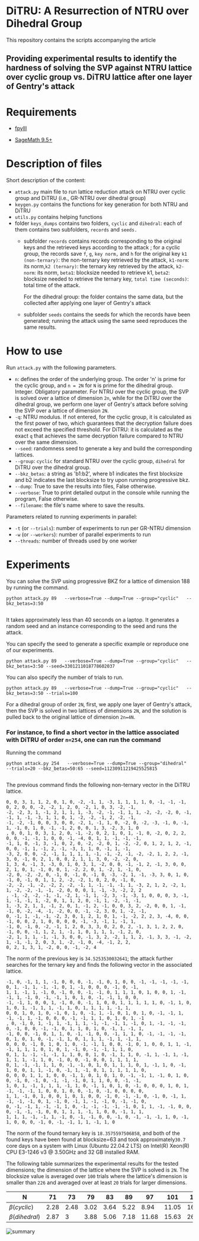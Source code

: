 # DiTRU: A Resurrection of NTRU over Dihedral Group
This repository contains the scripts accompanying the article

## Providing experimental results to identify the hardness of solving the SVP against NTRU lattice over cyclic group vs. DiTRU lattice after one layer of Gentry's attack



# Requirements

* [fpylll](https://github.com/fplll/fpylll)

* [SageMath 9.5+](https://www.sagemath.org/) 


# Description of files
Short description of the content:
* `attack.py` main file to run lattice reduction attack on NTRU over cyclic group and DiTRU (i.e., GR-NTRU over dihedral group)
* `keygen.py` contains the functions for key generation for both NTRU and DiTRU
* `utils.py` contains helping functions
* folder `keys_dumps` contains two folders, `cyclic` and `dihedral`: each of them contains two subfolders, `records` and `seeds.`
  * subfolder `records` contains records corresponding to the original keys and the retrieved keys according to the attack
    ; for a cyclic group, the records save `f`, `g`, `key norm,` and `h` for the original key 
    `k1 (non-ternary)`: the non-ternary key retrieved by the attack, `k1-norm`: its norm,`k2 (ternary)`: the ternary key 
     retrieved by the attack, `k2-norm`: its norm, `beta1`: blocksize needed to retrieve k1, `beta2`: blocksize needed to
     retrieve the ternary key, `total time (seconds)`: total time of the attack.
  
    For the dihedral group: the folder contains the same data, but the collected after applying one layer of Gentry's attack
  * subfolder `seeds` contains the seeds for which the records have been generated; running the attack using the same 
    seed reproduces the same results.
# How to use

Run `attack.py` with the following parameters.

* `n`: defines the order of the underlying group. The order 'n' is prime for the cyclic group, and `n = 2N` for `N` is prime 
for the dihedral group. Integer. Obligatory parameter. For NTRU over the cyclic group, the SVP is solved over a
lattice of dimension `2n`, while for the DiTRU over the dihedral group, we perform one layer of Gentry's attack before 
solving the SVP over a lattice of dimension `2N`.
* `-q`: NTRU modulus. If not entered, for the cyclic group, it is calculated as the first power of two, which guarantees
that the decryption failure does not exceed the specified threshold. For DiTRU: it is calculated as the exact `q`
that achieves the same decryption failure compared to NTRU over the same dimension.
* `--seed`: randomness seed to generate a key and build the corresponding lattices.
* `--group`: `cyclic` for standard NTRU over the cyclic group, `dihedral` for DiTRU over the dihedral group.
* `--bkz_betas`: a string as 'b1:b2', where b1 indicates the first blocksize and b2 indicates the last blocksize
to try upon running progressive bkz.
* `--dump`: True to save the results into files, False otherwise.
* `--verbose`: True to print detailed output in the console while running the program, False otherwise.
* `--filename`: the file's name where to save the results.

Parameters related to running experiments in parallel: 
* `-t` (or `--trials`): number of experiments to run per GR-NTRU dimension 
* `-w` (or `--workers`): number of parallel experiments to run
* `--threads`: number of threads used by one worker


# Experiments

You can solve the SVP using progressive BKZ for a lattice of dimension 188 by running the command.
```
python attack.py 89   --verbose=True --dump=True --group="cyclic"   --bkz_betas=3:50


```

It takes approximately less than 40 seconds on a laptop.
It generates a random seed and an instance corresponding to the seed and runs the attack.

You can specify the seed to generate a specific example or reproduce one of our experiments.


```
python attack.py 89   --verbose=True --dump=True --group="cyclic"   --bkz_betas=3:50 --seed=3301211018778602037
```


You can also specify the number of trials to run.


```
python attack.py 89   --verbose=True --dump=True --group="cyclic"   --bkz_betas=3:50 --trials=100
```

For a dihedral group of order `2N`, first, we apply one layer of Gentry's attack, then the SVP is solved in two lattices 
of dimensions `2N`, and the solution is pulled back to the original lattice of dimension `2n=4N`.


###  For instance, to find a short vector in the lattice associated with DiTRU of order `n=254`, one can run the command


Running the command 
```
python attack.py 254   --verbose=True --dump=True --group="dihedral"  --trials=20 --bkz_betas=50:65 --seed=11230911219425525815
 
```
The previous command finds the following non-ternary vector in the DiTRU lattice.
```
0, 0, 3, 1, 1, 2, 0, 1, 0, -2, -1, 1, -3, 1, 1, 1, 1, 0, -1, -1, -1, 0, 2, 0, 0, -2, -2, 1, 2, 0, -2, 1, 0, 3, -2, -1, 
-2, -2, 3, 1, -1, 2, 1, 1, 1, -3, -2, -1, -1, 1, 1, -2, -2, -2, 0, -1, -1, 1, -1, -3, 1, 1, 0, 1, -2, -2, -1, 2, -2, -1, 
-1, -2, -1, 0, 0, 3, 0, 0, -2, 1, -1, 1, 0, -2, 0, -2, -3, -1, 0, -1, 1, -1, 0, 1, 0, -1, -1, 2, 0, 0, 1, 3, -2, 3, 1, 0
, 0, 0, 1, 0, 3, 1, 2, 0, -1, -2, 0, 2, 1, 0, 1, -1, 0, -2, 0, 2, 2, 0, 0, -1, -1, 1, 0, 0, -1, -4, 0, 1, 1, -1, -1, -1,
-1, 1, 0, -1, 3, -1, 0, 2, 0, -2, -2, 0, 1, -2, -2, 0, 1, 2, 1, 2, -1, 0, 0, -1, 1, -1, 2, -1, -3, 1, 1, 0, -1, 1, -1, 
-3, 2, 0, 0, -2, -1, 1, 1, 1, 1, -1, -1, -2, -1, -2, -2, 1, 2, 2, -1, 3, 0, -1, 0, 2, 1, 0, 0, 2, 1, 1, 3, 0, -2, -2, 0, 
1, 3, 4, -1, 3, -3, 0, 1, 0, 3, 1, -2, 0, 0, -1, -1, 2, -1, 3, 0, 0, 2, 1, 0, 1, -1, 0, 0, 1, -2, 2, 0, 1, -2, 1, -1, 0, 
-2, 0, -2, -2, 0, -1, 0, -1, 0, -1, 0, -3, -2, 1, -1, -3, 3, 0, 1, 0, -1, 0, -1, 0, 1, 1, 2, -2, -2, 1, 0, 2, 0, -1, 0, 
-2, -2, -1, -2, -2, 2, -2, -1, 1, -1, -1, -1, 1, -3, 2, 1, 2, -2, 1, 1, -2, -2, -1, -1, -2, 0, 0, 0, 1, -1, -3, -2, 2, 2
, -1, -2, -2, -1, -1, -2, 1, -1, 1, -2, 3, -1, -3, 1, 0, 0, 0, 3, -1, 1, -1, -1, 1, -2, 0, 1, 1, 2, 0, -1, 1, -2, -1, -1, 
1, -3, 2, 1, 1, -1, 2, 0, 1, -1, 2, -1, 0, 0, 3, 2, -2, 0, 0, 1, -1, -1, 0, -2, -4, -1, -2, 0, 0, -1, -2, 3, 0, 1, -2, -1,
0, -1, 1, -1, -1, -2, 3, 0, 1, 2, 1, 0, 1, -1, -2, 2, 2, 3, -4, 0, 0, -1, 0, 0, 2, 1, 0, 0, 0, 0, -1, -3, -1, 1, -1, 1, 
-1, 0, -1, 0, -2, -1, 1, 2, 0, 3, 3, 0, 2, 0, 2, -1, 3, 1, 2, 2, 0, -1, 0, 0, -1, 1, 2, 1, -1, 1, 0, 1, 1, 1, -1, 2, 0, 
-2, 1, 1, 1, -1, -1, 3, 0, 0, -1, 3, 2, -2, 1, 1, 2, -1, 3, 3, -1, -2, 1, -1, -1, 2, 0, 3, 1, -2, -1, 0, -4, -1, 2, 2, 
0, 2, 1, 3, 1, -2, 0, 0, -1, -2, 4
```
The norm of the previous key is `34.5253530032641`; the attack further searches for the ternary key and finds
the following vector in the associated lattice.

```
-1, 0, -1, 1, 1, -1, 0, 0, 0, -1, -1, 0, 1, 0, 0, -1, -1, -1, -1, -1, 0, 1, -1, 1, -1, -1, 0, 1, -1, 0, 0, 0, -1, 0, -1, 
1, 1, -1, 1, -1, 0, -1, 0, 0, -1, -1, 0, 1, 1, 1, 0, 1, 0, 0, 1, -1, -1, 1, -1, 0, -1, -1, 1, 0, 1, 0, -1, -1, 1, 0, 0, 
-1, -1, 1, 0, 0, 1, -1, 0, 0, -1, 1, 0, 0, 1, 1, 1, 1, 1, 0, -1, 1, 0, 1, 0, 1, -1, 1, 1, -1, 1, 0, 1, 1, 1, 1, -1, 1, 
0, 0, 1, 0, 1, 0, -1, 0, 1, 0, -1, 1, -1, 0, 1, 0, 1, 0, -1, -1, 1, -1, -1, 1, -1, 0, 0, 0, -1, -1, 1, 1, 0, 1, 0, 1, -1
, 0, -1, 0, 1, -1, 1, -1, 1, 1, -1, -1, -1, 1, -1, 0, 1, -1, -1, -1, 0, -1, 0, 0, -1, -1, 0, 1, 1, 0, 1, 0, -1, 1, -1, 1,
-1, 0, 0, -1, 0, 1, 1, 0, -1, -1, 0, 0, -1, 1, 1, 0, -1, -1, -1, -1, 0, 1, 0, 1, 0, -1, -1, 1, 0, 1, 1, 1, -1, 1, -1, 1,
0, 0, 0, -1, 0, 1, 0, 1, 0, -1, -1, 1, 0, 0, -1, 0, 1, 0, 0, 1, 1, -1, -1, 1, 1, 1, 0, 1, 0, 1, -1, 0, -1, -1, 1, 1, 0, 
0, 1, 1, -1, -1, -1, 1, 1, 0, 0, 1, 0, -1, 1, 1, 0, -1, 1, -1, 1, -1, 1, 1, 1, -1, 1, 0, -1, 0, 0, -1, 0, 0, 1, 1, 1, 1,
0, 1, -1, -1, 1, 1, 0, -1, -1, 0, 1, 0, 1, 1, 1, 0, 1, -1, 1, 0, -1, 1, 0, 0, 1, 1, -1, 0, -1, 1, -1, 0, 1, 1, 1, 1, 1, 0, 
0, 0, 0, 1, 1, 1, 0, 0, -1, 1, 0, 1, 0, 1, 0, -1, -1, 1, -1, 0, 1, 0, 0, -1, 0, -1, 0, -1, -1, -1, 0, 1, 1, 0, 0, -1, -1, 
1, 0, 1, -1, 1, 1, 1, -1, 1, 0, -1, 1, 0, 1, 0, -1, 0, 0, 0, 1, 0, 1, -1, -1, -1, 1, 0, 0, 1, 0, 0, -1, 0, -1, 0, 0, 0, 0,
1, 1, -1, 0, 1, 0, 0, 1, 0, 1, 0, 0, -1, 0, -1, -1, 0, -1, 0, -1, 1, -1, -1, -1, 0, 1, -1, 0, -1, 1, -1, -1, 0, -1, -1, 0, 
0, -1, -1, 1, -1, -1, 1, 0, -1, -1, -1, -1, -1, 0, 1, 1, -1, -1, 0, 0, 0, -1, -1, -1, 0, 0, 1, 1, 1, -1, 1, 0, 0, -1, 1, 1,
1, 1, 1, -1, -1, 1, -1, 0, -1, -1, 0, 0, -1, 0, -1, -1, -1, 1, 0, -1, 1, 0, 0, 0, -1, 0, -1, -1, 1, 1, -1, 1, 0
```
The norm of the found ternary key is `18.3575597506858`, and both of the found keys have been found at blocksize=63 and 
took approximately`30.7` core days on a system with Linux (Ubuntu 22.04.2
LTS) on Intel(R) Xeon(R) CPU E3-1246 v3 @ 3.50GHz and 32 GB installed RAM.

The following table summarizes the experimental results for the tested dimensions; the dimension of the lattice where the SVP is solved is `2N`.
The blocksize value is averaged over `100` trials where the lattice's dimension is smaller than `226` and averaged over at least `20` trials for larger dimensions.

  
| N                   | 71 | 73 | 79 | 83 | 89 | 97 | 101 | 107 | 109 | 113 | 127 | 131|
| ------------------  |----|----|----|----|----|----|-----|-----|-----|-----|-----|----|
| $\beta (cyclic)$    |2.28|2.48|3.02|3.64|5.22|8.94|11.05|16.22|18.56|26.68|52.8|57.35|
| $\beta (dihedral)$  |2.87 |3  |3.88|5.06|7.18|11.68|15.63|26.57|34.06|43.95|63.6|_   | 

![summary](https://github.com/The-Isogeniest/DiTRU_blocksize_experiment/assets/106514085/efe13a33-1f77-45c6-ac9a-8353009a9c46)
